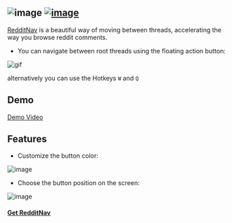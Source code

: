 ![image](http://i.imgur.com/VnfEuzT.png?2) [![image](https://developer.chrome.com/webstore/images/ChromeWebStore_BadgeWBorder_v2_206x58.png)](https://chrome.google.com/webstore/detail/reddit-nav/dpkijnoebmekoiafbkledpjhkpgllkfe)
---------

[RedditNav](https://chrome.google.com/webstore/detail/reddit-nav/dpkijnoebmekoiafbkledpjhkpgllkfe) is a beautiful way of moving between threads, accelerating the way you browse reddit comments.
 - You can navigate between root threads using the floating action button:
 
 ![gif](http://i.imgur.com/HJ5p1P6.gif)
  
  alternatively you can use the Hotkeys `W` and `Q`
  
**Demo**
---------
<a href="http://www.youtube.com/watch?v=42zCcd-rNzo" target="_blank">Demo Video</a>
  
**Features**
---------

 - Customize the button color: 
 
 ![image](http://i.imgur.com/OZZbgKu.png?1)
 
 - Choose the button position on the screen:
 
 ![image](http://i.imgur.com/16SGwIR.png?1)

#### [Get RedditNav](https://chrome.google.com/webstore/detail/reddit-nav/dpkijnoebmekoiafbkledpjhkpgllkfe)
